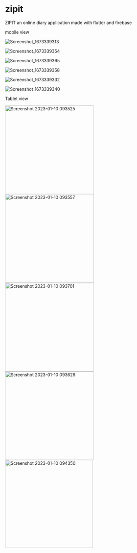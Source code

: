 # zipit

ZIPIT an online diary application made with flutter and firebase

mobile view

![Screenshot_1673339313](https://user-images.githubusercontent.com/66890167/211503667-95d6fa1a-ecea-4277-beb7-2f93e3928ce4.png)

![Screenshot_1673339354](https://user-images.githubusercontent.com/66890167/211503718-a11994f6-f195-4b5a-bde1-3820ab2f1f25.png)

![Screenshot_1673339365](https://user-images.githubusercontent.com/66890167/211503766-23ab59e6-13fd-47da-9f20-62999f4f9cd2.png)

![Screenshot_1673339358](https://user-images.githubusercontent.com/66890167/211503792-706b7619-77b2-4eca-883d-931d3cd84b9b.png)

![Screenshot_1673339332](https://user-images.githubusercontent.com/66890167/211503825-7fe82b59-9cc6-4874-9acd-3c8787d95b3c.png)

![Screenshot_1673339340](https://user-images.githubusercontent.com/66890167/211504665-93fc6f51-d00b-4d77-9062-b89f0427b472.png)

Tablet view

<img width="289" alt="Screenshot 2023-01-10 093525" src="https://user-images.githubusercontent.com/66890167/211505050-6d559b35-381e-4255-bc7a-1a456abcb1dd.png">

<img width="290" alt="Screenshot 2023-01-10 093557" src="https://user-images.githubusercontent.com/66890167/211505131-797ec0c4-fc3d-49fb-a45f-01919840af92.png">

<img width="289" alt="Screenshot 2023-01-10 093701" src="https://user-images.githubusercontent.com/66890167/211505181-69259c77-b699-4d4f-91c7-430f9724b374.png">

<img width="289" alt="Screenshot 2023-01-10 093626" src="https://user-images.githubusercontent.com/66890167/211505249-6a396267-64e9-4573-b602-571dc21175bb.png">

<img width="287" alt="Screenshot 2023-01-10 094350" src="https://user-images.githubusercontent.com/66890167/211505281-66c22394-8e61-4b17-9be1-a6eeefdc4ce9.png">


